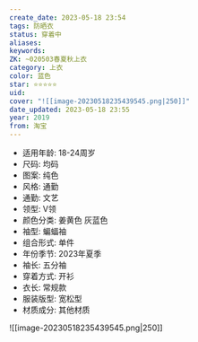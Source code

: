 ```yaml
---
create_date: 2023-05-18 23:54
tags: 防晒衣
status: 穿着中
aliases:
keywords:
ZK: ~020503春夏秋上衣
category: 上衣
color: 蓝色
star: ⭐⭐⭐⭐⭐
uid:
cover: "![[image-20230518235439545.png|250]]"
date_updated: 2023-05-18 23:55
year: 2019
from: 淘宝
---
```


- 适用年龄: 18-24周岁
- 尺码: 均码
- 图案: 纯色
- 风格: 通勤
- 通勤: 文艺
- 领型: V领
- 颜色分类: 姜黄色 灰蓝色
- 袖型: 蝙蝠袖
- 组合形式: 单件
- 年份季节: 2023年夏季
- 袖长: 五分袖
- 穿着方式: 开衫
- 衣长: 常规款
- 服装版型: 宽松型
- 材质成分: 其他材质

![[image-20230518235439545.png|250]]
